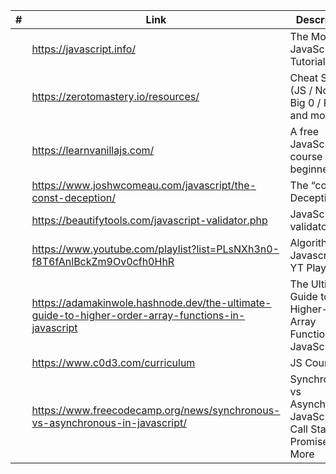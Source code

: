 <!-- prettier-ignore -->
|#| Link | Description |
|------|-------------|-------------|
||https://javascript.info/|The Modern JavaScript Tutorial|
||https://zerotomastery.io/resources/|Cheat Sheets (JS / Node / Big 0 / Python and more|
||https://learnvanillajs.com/|A free JavaScript course for beginners.|
||https://www.joshwcomeau.com/javascript/the-const-deception/|The “const” Deception|
||https://beautifytools.com/javascript-validator.php|JavaScript validator |
||https://www.youtube.com/playlist?list=PLsNXh3n0-f8T6fAnlBckZm9Ov0cfh0HhR|Algorithms In Javascript - YT Playlist|
||https://adamakinwole.hashnode.dev/the-ultimate-guide-to-higher-order-array-functions-in-javascript| The Ultimate Guide to Higher-Order Array Functions in JavaScript
||https://www.c0d3.com/curriculum|JS Course|
||https://www.freecodecamp.org/news/synchronous-vs-asynchronous-in-javascript/|Synchronous vs Asynchronous JavaScript – Call Stack, Promises, and More|
